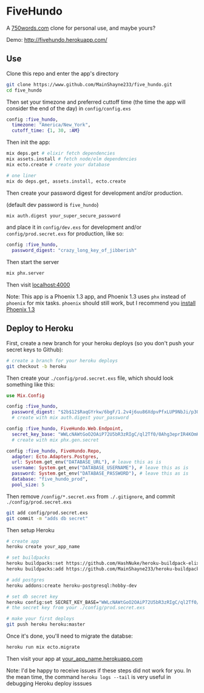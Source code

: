 # FiveHundo

A [750words.com](http://750words.com) clone for personal use, and maybe yours?

Demo: http://fivehundo.herokuapp.com/

## Use
Clone this repo and enter the app's directory
```bash
git clone https://www.github.com/MainShayne233/five_hundo.git
cd five_hundo
```
Then set your timezone and preferred cuttoff time (the time the app will consider the end of the day) in `config/config.exs`
```elixir
config :five_hundo,
  timezone: "America/New_York",
  cutoff_time: {1, 30, :AM}
```

Then init the app:
```bash
mix deps.get # elixir fetch dependencies
mix assets.install # fetch node/elm dependencies
mix ecto.create # create your database

# one liner
mix do deps.get, assets.install, ecto.create
```

Then create your password digest for development and/or production.

(default dev password is `five_hundo`)
```bash
mix auth.digest your_super_secure_password
```

and place it in `config/dev.exs` for development and/or `config/prod.secret.exs`
for production, like so:

```elixir
config :five_hundo,
  password_digest: "crazy_long_key_of_jibberish"
```

Then start the server
```bash
mix phx.server
```

Then visit [localhost:4000](http://localhost:4000)

Note: This app is a Phoenix 1.3 app, and Phoenix 1.3 uses `phx` instead of `phoenix` for mix tasks.
`phoenix` should still work, but I recommend you [install Phoenix 1.3](https://github.com/phoenixframework/phoenix/blob/master/installer/README.md)

## Deploy to Heroku

First, create a new branch for your heroku deploys (so you don't push your secret keys to Github):

```bash
# create a branch for your heroku deploys
git checkout -b heroku
```

Then create your `./config/prod.secret.exs` file, which should look something like this:

```elixir
use Mix.Config

config :five_hundo,
  password_digest: "$2b$12$RaqGYrkw/6bgF/1.2v4j6uu86XdpvPfxLUP9NbJi/p3QiCnDFxPLu"
  # create with mix auth.digest your_password

config :five_hundo, FiveHundo.Web.Endpoint,
  secret_key_base: "WWLcNAWtGoO2OAiP72U5bR3zRIgC/ql2Tf0/0Ahg3eprIR4KOmKSWHCXVAEVX6wK"
  # create with mix phx.gen.secret

config :five_hundo, FiveHundo.Repo,
  adapter: Ecto.Adapters.Postgres,
  url: System.get_env("DATABASE_URL"), # leave this as is
  username: System.get_env("DATABASE_USERNAME"), # leave this as is
  password: System.get_env("DATABASE_PASSWORD"), # leave this as is
  database: "five_hundo_prod",
  pool_size: 5
```

Then remove `/config/*.secret.exs` from `./.gitignore`, and commit `./config/prod.secret.exs`

```bash
git add config/prod.secret.exs
git commit -m "adds db secret"
```

Then setup Heroku

```bash
# create app
heroku create your_app_name

# set buildpacks
heroku buildpacks:set https://github.com/HashNuke/heroku-buildpack-elixir
heroku buildpacks:add https://github.com/MainShayne233/heroku-buildpack-phoenix-static

# add postgres
heroku addons:create heroku-postgresql:hobby-dev

# set db secret key
heroku config:set SECRET_KEY_BASE="WWLcNAWtGoO2OAiP72U5bR3zRIgC/ql2Tf0/0Ahg3eprIR4KOmKSWHCXVAEVX6wK"
# the secret key from your ./config/prod.secret.exs

# make your first deploys
git push heroku heroku:master
```

Once it's done, you'll need to migrate the databse:
```bash
heroku run mix ecto.migrate
```

Then visit your app at [your_app_name.herokuapp.com](https://your_app_name.herokuapp.com)

Note: I'd be happy to receive issues if these steps did not work for you. In the mean time, the command `heroku logs --tail` is very useful in debugging Heroku deploy isssues
